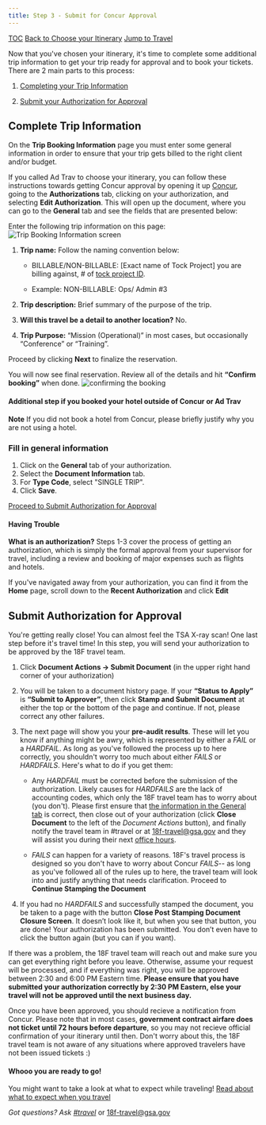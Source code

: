 ```yaml
---
title: Step 3 - Submit for Concur Approval
---
```


[TOC](/travel-guide-table-of-contents)
[Back to Choose your Itinerary](/travel-guide-2-choose-your-itinerary)
[Jump to Travel](/travel-guide-4-travel)

Now that you've chosen your itinerary, it's time to complete some additional trip information to get your trip ready for approval and to book your tickets. There are 2 main parts to this process:

1. [Completing your Trip Information](#complete-trip-information)

2. [Submit your Authorization for Approval](#submit-authorization-for-approval)

## Complete Trip Information
On the **Trip Booking Information** page you must enter some general information in order to ensure that your trip gets billed to the right client and/or budget.

If you called Ad Trav to choose your itinerary, you can follow these instructions towards getting Concur approval by opening it up [Concur](https://travel.gsa.gov), going to the **Authorizations** tab, clicking on your authorization, and selecting **Edit Authorization**. This will open up the document, where you can go to the **General** tab and see the fields that are presented below:

Enter the following trip information on this page:
<img src="/images/travel/12-trip-name.png" class="travel-guide-hide" alt="Trip Booking Information screen">

1. **Trip name:** Follow the naming convention below:

    * BILLABLE/NON-BILLABLE: [Exact name of Tock Project] you are billing against, # of [tock project ID](http://tock.18f.gov/projects).

    * Example: NON-BILLABLE: Ops/ Admin #3

2. **Trip description:** Brief summary of the purpose of the trip.

3. **Will this travel be a detail to another location?** No.

4. **Trip Purpose:** “Mission (Operational)” in most cases, but occasionally “Conference” or “Training”.

Proceed by clicking **Next** to finalize the reservation.

You will now see final reservation. Review all of the details and hit **“Confirm booking”** when done.
<img src="/images/travel/13-confirm-booking.png" class="travel-guide-hide" alt="confirming the booking">

#### Additional step if you booked your hotel outside of Concur or Ad Trav
**Note** If you did not book a hotel from Concur, please briefly justify why you are not using a hotel.

### Fill in general information

1. Click on the **General** tab of your authorization.
1. Select the **Document Information** tab.
1. For **Type Code**, select "SINGLE TRIP".
1. Click **Save**.

[Proceed to Submit Authorization for Approval](/travel-guide-3-approval/#submit-authorization-for-approval)

#### Having Trouble
**What is an authorization?** Steps 1-3 cover the process of getting an authorization, which is simply the formal approval from your supervisor for travel, including a review and booking of major expenses such as flights and hotels.

If you've navigated away from your authorization, you can find it from the **Home** page, scroll down to the **Recent Authorization** and click **Edit**

## Submit Authorization for Approval
You're getting really close! You can almost feel the TSA X-ray scan! One last step before it's travel time! In this step, you will send your authorization to be approved by the 18F travel team.

1. Click **Document Actions -> Submit Document** (in the upper right hand corner of your authorization)

2. You will be taken to a document history page. If your **“Status to Apply”** is **“Submit to Approver”**, then click **Stamp and Submit Document** at either the top or the bottom of the page and continue. If not, please correct any other failures.

3. The next page will show you your **pre-audit results**. These will let you know if anything might be awry, which is represented by either a _FAIL_ or a _HARDFAIL_. As long as you've followed the process up to here correctly, you shouldn't worry too much about either _FAILS_ or _HARDFAILS_. Here's what to do if you get them:

    * Any _HARDFAIL_ must be corrected before the submission of the authorization. Likely causes for _HARDFAILS_ are the lack of accounting codes, which only the 18F travel team has to worry about (you don't). Please first ensure that [the information in the General tab](/travel-guide-3-approval/#fill-in-general-information) is correct, then close out of your authorization (click **Close Document** to the left of the *Document Actions* button), and finally notify the travel team in #travel or at 18f-travel@gsa.gov and they will assist you during their next [office hours](/travel-101/#communication).

    *  _FAILS_ can happen for a variety of reasons. 18F's travel process is designed so you don't have to worry about Concur _FAILS_-- as long as you've followed all of the rules up to here, the travel team will look into and justify anything that needs clarification. Proceed to **Continue Stamping the Document**

4. If you had no _HARDFAILS_ and successfully stamped the document, you be taken to a page with the button **Close Post Stamping Document Closure Screen**. It doesn’t look like it, but when you see that button, you are done! Your authorization has been submitted. You don’t even have to click the button again (but you can if you want).

If there was a problem, the 18F travel team will reach out and make sure you can get everything right before you leave. Otherwise, assume your request will be processed, and if everything was right, you will be approved between 2:30 and 6:00 PM Eastern time. **Please ensure that you have submitted your authorization correctly by 2:30 PM Eastern, else your travel will not be approved until the next business day.**

Once you have been approved, you should recieve a notification from Concur. Please note that in most cases, **government contract airfare does not ticket until 72 hours before departure**, so you may not recieve official confirmation of your itinerary until then. Don't worry about this, the 18F travel team is not aware of any situations where approved travelers have not been issued tickets :)

#### Whooo you are ready to go!

You might want to take a look at what to expect while traveling!
[Read about what to expect when you travel](/travel-guide-4-travel/)


*Got questions? Ask [#travel](https://gsa-tts.slack.com/messages/travel)* or [18f-travel@gsa.gov](mailto:18f-travel@gsa.gov)
